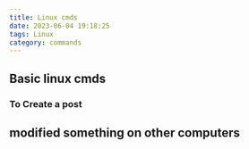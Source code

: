 ```yaml
---
title: Linux cmds
date: 2023-06-04 19:18:25
tags: Linux
category: commands
---
```


## Basic linux cmds
### To Create a post

## modified something on other computers